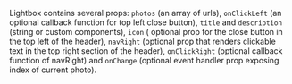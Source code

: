 Lightbox contains several props: `photos` (an array of urls), `onClickLeft` (an optional callback function for top left close button), `title` and `description` (string or custom components), `icon` ( optional prop for the close button in the top left of the header), `navRight` (optional prop that renders clickable text in the top right section of the header), `onClickRight` (optional callback function of navRight) and `onChange` (optional event handler prop exposing index of current photo).
